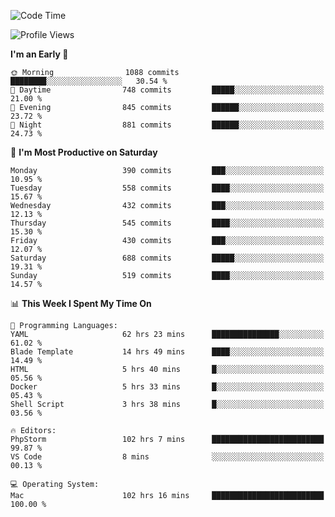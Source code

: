 <!--START_SECTION:waka-->
![Code Time](http://img.shields.io/badge/Code%20Time-2%2C297%20hrs%2031%20mins-blue)

![Profile Views](http://img.shields.io/badge/Profile%20Views-36-blue)

**I'm an Early 🐤** 

```text
🌞 Morning                1088 commits        ████████░░░░░░░░░░░░░░░░░   30.54 % 
🌆 Daytime                748 commits         █████░░░░░░░░░░░░░░░░░░░░   21.00 % 
🌃 Evening                845 commits         ██████░░░░░░░░░░░░░░░░░░░   23.72 % 
🌙 Night                  881 commits         ██████░░░░░░░░░░░░░░░░░░░   24.73 % 
```
📅 **I'm Most Productive on Saturday** 

```text
Monday                   390 commits         ███░░░░░░░░░░░░░░░░░░░░░░   10.95 % 
Tuesday                  558 commits         ████░░░░░░░░░░░░░░░░░░░░░   15.67 % 
Wednesday                432 commits         ███░░░░░░░░░░░░░░░░░░░░░░   12.13 % 
Thursday                 545 commits         ████░░░░░░░░░░░░░░░░░░░░░   15.30 % 
Friday                   430 commits         ███░░░░░░░░░░░░░░░░░░░░░░   12.07 % 
Saturday                 688 commits         █████░░░░░░░░░░░░░░░░░░░░   19.31 % 
Sunday                   519 commits         ████░░░░░░░░░░░░░░░░░░░░░   14.57 % 
```


📊 **This Week I Spent My Time On** 

```text
💬 Programming Languages: 
YAML                     62 hrs 23 mins      ███████████████░░░░░░░░░░   61.02 % 
Blade Template           14 hrs 49 mins      ████░░░░░░░░░░░░░░░░░░░░░   14.49 % 
HTML                     5 hrs 40 mins       █░░░░░░░░░░░░░░░░░░░░░░░░   05.56 % 
Docker                   5 hrs 33 mins       █░░░░░░░░░░░░░░░░░░░░░░░░   05.43 % 
Shell Script             3 hrs 38 mins       █░░░░░░░░░░░░░░░░░░░░░░░░   03.56 % 

🔥 Editors: 
PhpStorm                 102 hrs 7 mins      █████████████████████████   99.87 % 
VS Code                  8 mins              ░░░░░░░░░░░░░░░░░░░░░░░░░   00.13 % 

💻 Operating System: 
Mac                      102 hrs 16 mins     █████████████████████████   100.00 % 
```


<!--END_SECTION:waka-->
